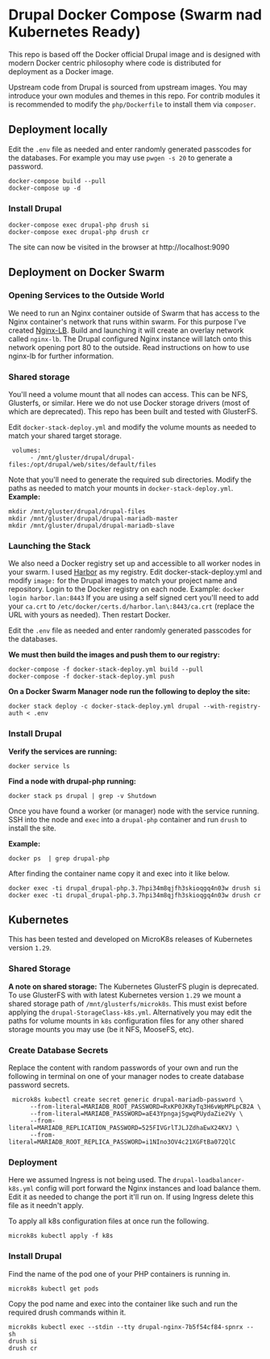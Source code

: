 # Drupal Docker Compose (Swarm nad Kubernetes Ready)

This repo is based off the Docker official Drupal image and is designed with modern Docker centric philosophy where code is distributed for deployment as a Docker image. 

Upstream code from Drupal is sourced from upstream images. You may introduce your own modules and themes in this repo. For contrib modules it is recommended to modify the `php/Dockerfile` to install them via `composer`.

## Deployment locally

Edit the `.env` file as needed and enter randomly generated passcodes for the databases. For example you may use `pwgen -s 20` to generate a password.

```
docker-compose build --pull
docker-compose up -d
```
### Install Drupal
```
docker-compose exec drupal-php drush si
docker-compose exec drupal-php drush cr
```

The site can now be visited in the browser at http://localhost:9090

## Deployment on Docker Swarm

### Opening Services to the Outside World

We need to run an Nginx container outside of Swarm that has access to the Nginx container's network that runs within swarm. For this purpose I've created [Nginx-LB](https://github.com/WuCris/Docker-Nginx-LB). Build and launching it will create an overlay network called `nginx-lb`. The Drupal configured Nginx instance will latch onto this network opening port 80 to the outside. Read instructions on how to use nginx-lb for further information. 

### Shared storage

You'll need a volume mount that all nodes can access. This can be NFS, Glusterfs, or similar. Here we do not use Docker storage drivers (most of which are deprecated). This repo has been built and tested with GlusterFS. 

Edit `docker-stack-deploy.yml` and modify the volume mounts as needed to match your shared target storage.

```
 volumes:
      - /mnt/gluster/drupal/drupal-files:/opt/drupal/web/sites/default/files
```

Note that you'll need to generate the required sub directories. Modify the paths as needed to match your mounts in `docker-stack-deploy.yml`.
**Example:**
```
mkdir /mnt/gluster/drupal/drupal-files
mkdir /mnt/gluster/drupal/drupal-mariadb-master
mkdir /mnt/gluster/drupal/drupal-mariadb-slave
```

### Launching the Stack

We also need a Docker registry set up and accessible to all worker nodes in your swarm. I used [Harbor](https://goharbor.io/) as my registry. Edit docker-stack-deploy.yml and modify `image:` for the Drupal images to match your project name and repository. Login to the Docker registry on each node. Example: `docker login harbor.lan:8443` If you are using a self signed cert you'll need to add your `ca.crt` to `/etc/docker/certs.d/harbor.lan\:8443/ca.crt` (replace the URL with yours as needed). Then restart Docker.

Edit the `.env` file as needed and enter randomly generated passcodes for the databases.

**We must then build the images and push them to our registry:**

```
docker-compose -f docker-stack-deploy.yml build --pull
docker-compose -f docker-stack-deploy.yml push
```

**On a Docker Swarm Manager node run the following to deploy the site:**

```
docker stack deploy -c docker-stack-deploy.yml drupal --with-registry-auth < .env
```


### Install Drupal

**Verify the services are running:**

```
docker service ls
```

**Find a node with drupal-php running:**

```
docker stack ps drupal | grep -v Shutdown
```

Once you have found a worker (or manager) node with the service running. SSH into the node and `exec` into a `drupal-php` container and run `drush` to install the site.

**Example:**

```
docker ps  | grep drupal-php
```

After finding the container name copy it and exec into it like below.

```
docker exec -ti drupal_drupal-php.3.7hpi34m8qjfh3skioqgq4n03w drush si
docker exec -ti drupal_drupal-php.3.7hpi34m8qjfh3skioqgq4n03w drush cr
```

## Kubernetes

This has been tested and developed on MicroK8s releases of Kubernetes version `1.29`.

### Shared Storage

**A note on shared storage:** The Kubernetes GlusterFS plugin is deprecated. To use GlusterFS with with latest Kubernetes version `1.29` we mount a shared storage path of `/mnt/glusterfs/microk8s`. This must exist before applying the `drupal-StorageClass-k8s.yml`. Alternatively you may edit the paths for volume mounts in `k8s` configuration files for any other shared storage mounts you may use (be it NFS, MooseFS, etc).

### Create Database Secrets

Replace the content with random passwords of your own and run the following in terminal on one of your manager nodes to create database password secrets.

```
 microk8s kubectl create secret generic drupal-mariadb-password \
      --from-literal=MARIADB_ROOT_PASSWORD=RxKP0JKRyTq3H6vWpMPLpCB2A \
      --from-literal=MARIADB_PASSWORD=aE43YpngajSgwqPUydaZie2Vy \
      --from-literal=MARIADB_REPLICATION_PASSWORD=525FIVGrlTJLJZdhaEwX24KVJ \
      --from-literal=MARIADB_ROOT_REPLICA_PASSWORD=i1NIno3OV4c21XGFtBa072QlC
```

### Deployment

Here we assumed Ingress is not being used. The `drupal-loadbalancer-k8s.yml` config will port forward the Nginx instances and load balance them. Edit it as needed to change the port it'll run on. If using Ingress delete this file as it needn't apply.

To apply all k8s configuration files at once run the following.

```
microk8s kubectl apply -f k8s
```

### Install Drupal

Find the name of the pod one of your PHP containers is running in.

```
microk8s kubectl get pods
```

Copy the pod name and exec into the container like such and run the required drush commands within it.

```
microk8s kubectl exec --stdin --tty drupal-nginx-7b5f54cf84-spnrx -- sh
drush si
drush cr
```